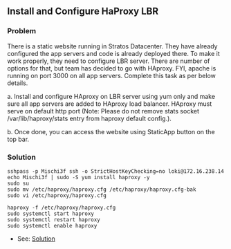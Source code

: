 ## Install and Configure HaProxy LBR 

### Problem

There is a static website running in Stratos Datacenter. They have already configured the app servers and code is
already deployed there. To make it work properly, they need to configure LBR server. There are number of options for
that, but team has decided to go with HAproxy. FYI, apache is running on port 3000 on all app servers. Complete this
task as per below details.

a. Install and configure HAproxy on LBR server using yum only and make sure all app servers are added to HAproxy load
balancer. HAproxy must serve on default http port (Note: Please do not remove stats socket /var/lib/haproxy/stats entry
from haproxy default config.).

b. Once done, you can access the website using StaticApp button on the top bar.

### Solution

```shell
sshpass -p Mischi3f ssh -o StrictHostKeyChecking=no loki@172.16.238.14
echo Mischi3f | sudo -S yum install haproxy -y
sudo su
sudo mv /etc/haproxy/haproxy.cfg /etc/haproxy/haproxy.cfg-bak
sudo vi /etc/haproxy/haproxy.cfg

haproxy -f /etc/haproxy/haproxy.cfg
sudo systemctl start haproxy
sudo systemctl restart haproxy
sudo systemctl enable haproxy

```

- See: [Solution](./solution.yaml)
